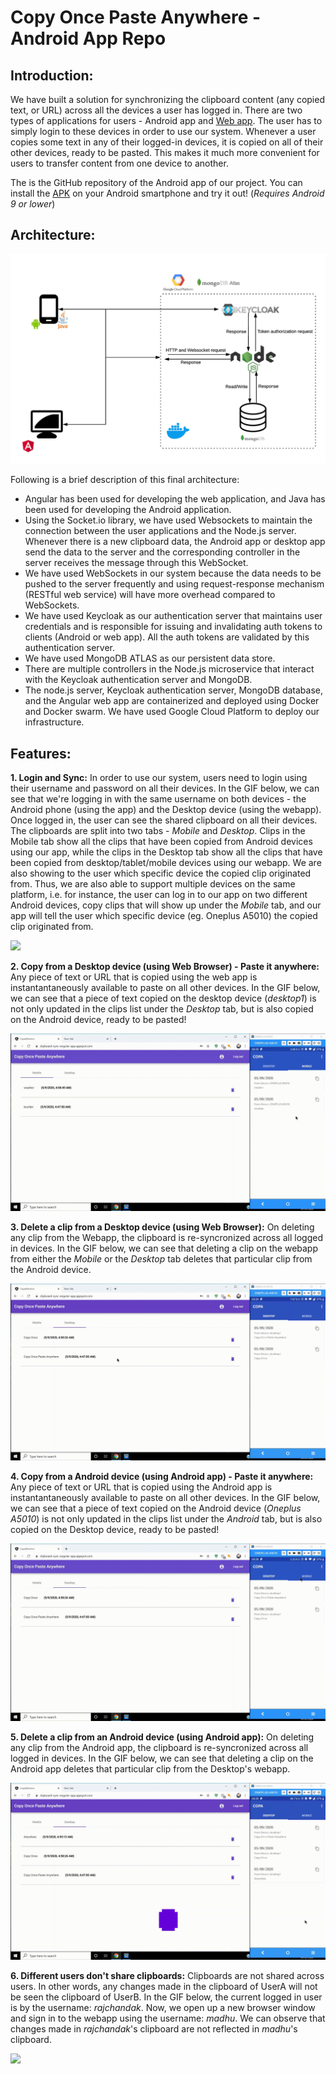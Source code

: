 # Copy Once Paste Anywhere - Android App Repo

## Introduction:

We have built a solution for synchronizing the clipboard content (any copied text, or URL) across all the devices a user has logged in. There are two types of applications for users - Android app and [Web app](https://clipboard-sync-angular-app.appspot.com/). The user has to simply login to these devices in order to use our system. Whenever a user copies some text in any of their logged-in devices, it is copied on all of their other devices, ready to be pasted. This makes it much more convenient for users to transfer content from one device to another.

The is the GitHub repository of the Android app of our project. You can install the [APK](https://github.com/OOAD-Semester-Project/android-app/raw/master/base.apk) on your Android smartphone and try it out! (*Requires Android 9 or lower*)

## Architecture:

![Architecture Diagram](https://github.com/OOAD-Semester-Project/android-app/blob/master/media/architecture-diagram.png)

Following is a brief description of this final architecture:
* Angular has been used for developing the web application, and Java has been used for developing the Android application. 
* Using the Socket.io library, we have used Websockets to maintain the connection between the user applications and the Node.js server. Whenever there is a new clipboard data, the Android app or desktop app send the data to the server and the corresponding controller in the server receives the message through this WebSocket. 
* We have used WebSockets in our system because the data needs to be pushed to the server frequently and using request-response mechanism (RESTful web service) will have more overhead compared to WebSockets.
* We have used Keycloak as our authentication server that maintains user credentials and is responsible for issuing and invalidating auth tokens to clients (Android or web app). All the auth tokens are validated by this authentication server.
* We have used MongoDB ATLAS as our persistent data store.
* There are multiple controllers in the Node.js microservice that interact with the Keycloak authentication server and MongoDB.
* The node.js server, Keycloak authentication server, MongoDB database, and the Angular web app are containerized and deployed using Docker and Docker swarm. We have used Google Cloud Platform to deploy our infrastructure.


## Features:

**1. Login and Sync:** In order to use our system, users need to login using their username and password on all their devices. In the GIF below, we can see that we're logging in with the same username on both devices - the Android phone (using the app) and the Desktop device (using the webapp). Once logged in, the user can see the shared clipboard on all their devices. The clipboards are split into two tabs - _Mobile_ and _Desktop_. Clips in the Mobile tab show all the clips that have been copied from Android devices using our app, while the clips in the Desktop tab show all the clips that have been copied from desktop/tablet/mobile devices using our webapp. We are also showing to the user which specific device the copied clip originated from. Thus, we are also able to support multiple devices on the same platform, i.e. for instance, the user can log in to our app on two different Android devices, copy clips that will show up under the _Mobile_ tab, and our app will tell the user which specific device (eg. Oneplus A5010) the copied clip originated from.

![](https://github.com/OOAD-Semester-Project/android-app/blob/master/media/Login-and-sync.gif)

**2. Copy from a Desktop device (using Web Browser) - Paste it anywhere:** Any piece of text or URL that is copied using the web app is instantantaneously available to paste on all other devices. In the GIF below, we can see that a piece of text copied on the desktop device (_desktop1_) is not only updated in the clips list under the _Desktop_ tab, but is also copied on the Android device, ready to be pasted! 

![](https://github.com/OOAD-Semester-Project/android-app/blob/master/media/Desktop-to-Android-copy-final.gif)

**3. Delete a clip from a Desktop device (using Web Browser):** On deleting any clip from the Webapp, the clipboard is re-syncronized across all logged in devices. In the GIF below, we can see that deleting a clip on the webapp from either the _Mobile_ or the _Desktop_ tab deletes that particular clip from the Android device.

![](https://github.com/OOAD-Semester-Project/android-app/blob/master/media/Desktop-delete-final.gif)

**4. Copy from a Android device (using Android app) - Paste it anywhere:** Any piece of text or URL that is copied using the Android app is instantantaneously available to paste on all other devices. In the GIF below, we can see that a piece of text copied on the Android device (_Oneplus A5010_) is not only updated in the clips list under the _Android_ tab, but is also copied on the Desktop device, ready to be pasted!

![](https://github.com/OOAD-Semester-Project/android-app/blob/master/media/Android-to-Desktop-Copy-Final.gif)

**5. Delete a clip from an Android device (using Android app):** On deleting any clip from the Android app, the clipboard is re-syncronized across all logged in devices. In the GIF below, we can see that deleting a clip on the Android app deletes that particular clip from the Desktop's webapp.

![](https://github.com/OOAD-Semester-Project/android-app/blob/master/media/Android-delete-final.gif)

**6. Different users don't share clipboards:** Clipboards are not shared across users. In other words, any changes made in the clipboard of UserA will not be seen the clipboard of UserB. In the GIF below, the current logged in user is by the username: _rajchandak_. Now, we open up a new browser window and sign in to the webapp using the username: _madhu_. We can observe that changes made in _rajchandak_'s clipboard are not reflected in _madhu_'s clipboard.

![](https://github.com/OOAD-Semester-Project/android-app/blob/master/media/Multiple-users.gif)
